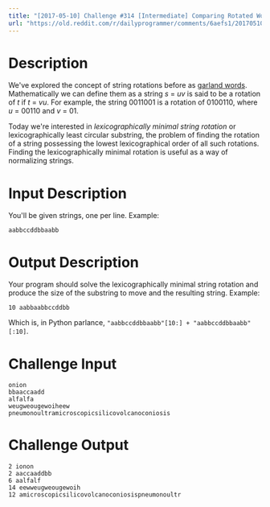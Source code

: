 ```yaml
---
title: "[2017-05-10] Challenge #314 [Intermediate] Comparing Rotated Words"
url: "https://old.reddit.com/r/dailyprogrammer/comments/6aefs1/20170510_challenge_314_intermediate_comparing/"
---
```


# Description

We've explored the concept of string rotations before as [garland words](https://www.reddit.com/r/dailyprogrammer/comments/3d4fwj/20150713_challenge_223_easy_garland_words/?ref=search_posts). Mathematically we can define them as a string *s* = *uv* is said to be a rotation of *t* if *t* = *vu*. For example, the string 0011001 is a rotation of 0100110, where *u* = 00110 and *v* = 01.

Today we're interested in *lexicographically minimal string rotation* or lexicographically least circular substring, the problem of finding the rotation of a string possessing the lowest lexicographical order of all such rotations. Finding the lexicographically minimal rotation is useful as a way of normalizing strings. 

# Input Description

You'll be given strings, one per line. Example:

	aabbccddbbaabb

# Output Description

Your program should solve the lexicographically minimal string rotation and produce the size of the substring to move and the resulting string. Example:

	10 aabbaabbccddbb

Which is, in Python parlance, `"aabbccddbbaabb"[10:] + "aabbccddbbaabb"[:10]`. 

# Challenge Input

	onion
	bbaaccaadd
	alfalfa
	weugweougewoiheew
	pneumonoultramicroscopicsilicovolcanoconiosis

# Challenge Output

	2 ionon
	2 aaccaaddbb
	6 aalfalf
	14 eewweugweougewoih
	12 amicroscopicsilicovolcanoconiosispneumonoultr
